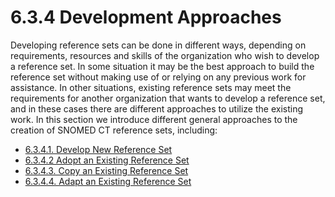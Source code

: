 # 6.3.4 Development Approaches

Developing reference sets can be done in different ways, depending on requirements, resources and skills of the organization who wish to develop a reference set. In some situation it may be the best approach to build the reference set without making use of or relying on any previous work for assistance. In other situations, existing reference sets may meet the requirements for another organization that wants to develop a reference set, and in these cases there are different approaches to utilize the existing work. In this section we introduce different general approaches to the creation of SNOMED CT reference sets, including: 

  * [6.3.4.1. Develop New Reference Set](6.3.4.1.-Develop-New-Reference-Set_35985754.html)
  * [6.3.4.2 Adopt an Existing Reference Set](6.3.4.2-Adopt-an-Existing-Reference-Set_35985750.html)
  * [6.3.4.3. Copy an Existing Reference Set](6.3.4.3.-Copy-an-Existing-Reference-Set_35985752.html)
  * [6.3.4.4. Adapt an Existing Reference Set](6.3.4.4.-Adapt-an-Existing-Reference-Set_35985748.html)

